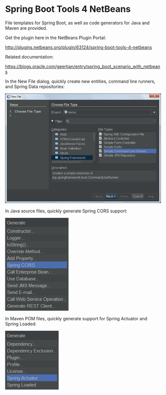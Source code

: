# Spring Boot Tools 4 NetBeans

File templates for Spring Boot, as well as code generators for Java and Maven
are provided.

<p>Get the plugin here in the NetBeans Plugin Portal:</p>

<p><a href="http://plugins.netbeans.org/plugin/63124/spring-boot-tools-4-netbeans">http://plugins.netbeans.org/plugin/63124/spring-boot-tools-4-netbeans</a></p>

<p>Related documentation:</p>

<p><a href="https://blogs.oracle.com/geertjan/entry/spring_boot_scenario_with_netbeans">https://blogs.oracle.com/geertjan/entry/spring_boot_scenario_with_netbeans</a></p>

<p>In the New File dialog, quickly create new entities, command line runners,
 and Spring Data repositories:</p>

<img src="images/newfiledialog.png"/>

<p>In Java source files, quickly generate Spring CORS support:</p>

<img src="images/springcors.png"/>

<p>In Maven POM files, quickly generate support for Spring Actuator and Spring Loaded:</p>

<img src="images/springmaven.png"/>